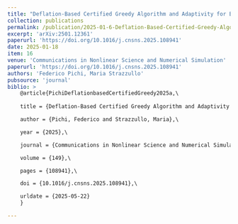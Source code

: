```yaml
---
title: "Deflation-Based Certified Greedy Algorithm and Adaptivity for Bifurcating Nonlinear PDEs"
collection: publications
permalink: /publication/2025-01-6-Deflation-Based-Certified-Greedy-Algorithm-and-Adaptivity-for-Bifurcating-Nonlinear-PDEs
excerpt: 'arXiv:2501.12361'
paperurl: 'https://doi.org/10.1016/j.cnsns.2025.108941'
date: 2025-01-18
item: 16
venue: 'Communications in Nonlinear Science and Numerical Simulation'
paperurl: 'https://doi.org/10.1016/j.cnsns.2025.108941'
authors: 'Federico Pichi, Maria Strazzullo'
pubsource: 'journal'
biblio: >
    @article{PichiDeflationbasedCertifiedGreedy2025a,\
        
    title = {Deflation-Based Certified Greedy Algorithm and Adaptivity for Bifurcating Nonlinear {{PDEs}}},\

    author = {Pichi, Federico and Strazzullo, Maria},\

    year = {2025},\

    journal = {Communications in Nonlinear Science and Numerical Simulation},\

    volume = {149},\

    pages = {108941},\

    doi = {10.1016/j.cnsns.2025.108941},\

    urldate = {2025-05-22}
    }

---
```

